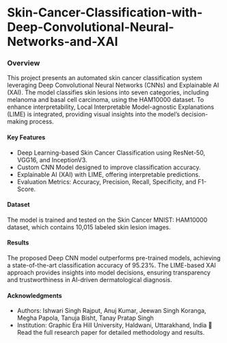# Skin-Cancer-Classification-with-Deep-Convolutional-Neural-Networks-and-XAI
### Overview
This project presents an automated skin cancer classification system leveraging Deep Convolutional Neural Networks (CNNs) and Explainable AI (XAI). The model classifies skin lesions into seven categories, including melanoma and basal cell carcinoma, using the HAM10000 dataset. To enhance interpretability, Local Interpretable Model-agnostic Explanations (LIME) is integrated, providing visual insights into the model’s decision-making process.

#### Key Features
* Deep Learning-based Skin Cancer Classification using ResNet-50, VGG16, and InceptionV3.
* Custom CNN Model designed to improve classification accuracy.
* Explainable AI (XAI) with LIME, offering interpretable predictions.
* Evaluation Metrics: Accuracy, Precision, Recall, Specificity, and F1-Score.
#### Dataset
The model is trained and tested on the Skin Cancer MNIST: HAM10000 dataset, which contains 10,015 labeled skin lesion images.

#### Results
The proposed Deep CNN model outperforms pre-trained models, achieving a state-of-the-art classification accuracy of 95.23%. The LIME-based XAI approach provides insights into model decisions, ensuring transparency and trustworthiness in AI-driven dermatological diagnosis.


#### Acknowledgments
* Authors: Ishwari Singh Rajput, Anuj Kumar, Jeewan Singh Koranga, Megha Papola, Tanuja Bisht, Tanay Pratap Singh
* Institution: Graphic Era Hill University, Haldwani, Uttarakhand, India
📜 Read the full research paper for detailed methodology and results.
